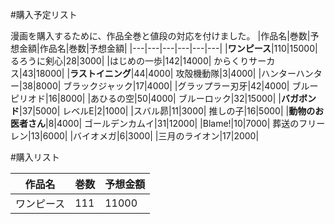 
#購入予定リスト

漫画を購入するために、作品全巻と値段の対応を付けました。
|作品名|巻数|予想金額|作品名|巻数|予想金額|
|---|---|---|---|---|---|
|**ワンピース**|110|15000|    るろうに剣心|28|3000|
|はじめの一歩|142|14000|  からくりサーカス|43|18000|
|**ラストイニング**|44|4000|  攻殻機動隊|3|4000|
|ハンターハンター|38|8000|  ブラックジャック|17|4000|
|グラップラー刃牙|42|4000|  ブルーピリオド|16|8000|
|あひるの空|50|4000|      ブルーロック|32|15000|
|**バガボンド**|37|5000|      レベルE|2|1000|
|スバル昴|11|3000|        推しの子|16|5000|
|**動物のお医者さん**|8|4000|  ゴールデンカムイ|31|12000|
|Blame!|10|7000|          葬送のフリーレン|13|6000|
|バイオメガ|6|3000|
|三月のライオン|17|2000|

#購入リスト

|作品名|巻数|予想金額|
|---|---|---|
|ワンピース|111|11000|   
